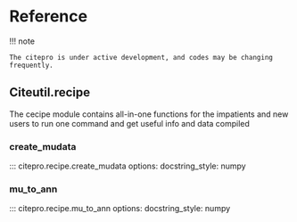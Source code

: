 # Reference

!!! note

    The citepro is under active development, and codes may be changing frequently.
## Citeutil.recipe
The cecipe module contains all-in-one functions for the impatients and new users to run one command and get useful info and data compiled

### create_mudata
::: citepro.recipe.create_mudata
    options:
        docstring_style: numpy

### mu_to_ann
::: citepro.recipe.mu_to_ann
    options:
        docstring_style: numpy
